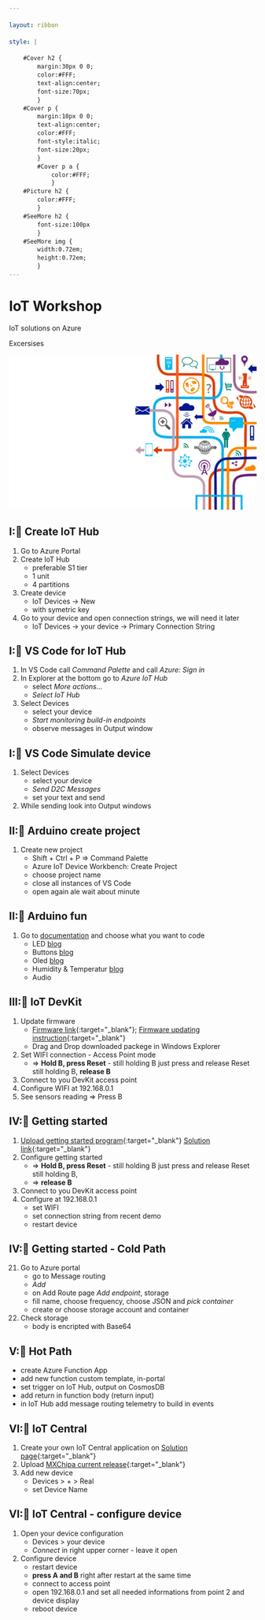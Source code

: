 ```yaml
---

layout: ribbon

style: |

    #Cover h2 {
        margin:30px 0 0;
        color:#FFF;
        text-align:center;
        font-size:70px;
        }
    #Cover p {
        margin:10px 0 0;
        text-align:center;
        color:#FFF;
        font-style:italic;
        font-size:20px;
        }
        #Cover p a {
            color:#FFF;
            }
    #Picture h2 {
        color:#FFF;
        }
    #SeeMore h2 {
        font-size:100px
        }
    #SeeMore img {
        width:0.72em;
        height:0.72em;
        }
---
```


# IoT Workshop
 
 IoT solutions on Azure
 
 Excersises


![](pictures/cover.jpg)


## I:🌸 Create IoT Hub

1. Go to Azure Portal
1. Create IoT Hub
    - preferable S1 tier
    - 1 unit
    - 4 partitions
1. Create device
    - IoT Devices -> New 
    - with symetric key
1. Go to your device and open connection strings, we will need it later
    - IoT Devices -> your device -> Primary Connection String

## I:🌸 VS Code for IoT Hub

1. In VS Code call *Command Palette* and call *Azure: Sign in*
1. In Explorer at the bottom go to *Azure IoT Hub*
    - select *More actions...*
    - *Select IoT Hub*
1. Select Devices
    - select your device
    - *Start monitoring build-in endpoints*
    - observe messages in Output window

## I:🌸 VS Code Simulate device

1. Select Devices
    - select your device
    - *Send D2C Messages*
    - set your text and send
1. While sending look into Output windows

## II:🥀 Arduino create project

1. Create new project 
    - Shift + Ctrl + P => Command Palette
    - Azure IoT Device Workbench: Create Project  
    - choose project name
    - close all instances of VS Code
    - open again ale wait about minute

## II:🥀 Arduino fun

1. Go to [documentation](https://microsoft.github.io/azure-iot-developer-kit/docs/apis/hts221/) and choose what you want to code
    - LED [blog](https://www.programistkaikot.pl/2020/01/mxchip-zabawy-dioda.html)
    - Buttons [blog](https://www.programistkaikot.pl/2020/01/mxchip-obsuga-przyciskow-uzytkownika.html)
    - Oled [blog](https://www.programistkaikot.pl/2020/01/mxchip-oled-display.html)
    - Humidity & Temperatur [blog](https://www.programistkaikot.pl/2020/02/mxchip-czujnik-wilgotnosci-powietrza.html)
    - Audio 

## III:💮 IoT DevKit

1. Update firmware
    - [Firmware link](https://bit.ly/2riKrLw){:target="_blank"}; [Firmware updating instruction](https://bit.ly/34Pug60){:target="_blank"}
    - Drag and Drop downloaded packege in Windows Explorer
1. Set WIFI connection - Access Point mode
    - => **Hold B, press Reset** - still holding B just press and release Reset still holding B, **release B**
1. Connect to you DevKit access point
1. Configure WIFI at 192.168.0.1        
1. See sensors reading => Press B

## IV:🌹 Getting started 

1. [Upload getting started program](https://aka.ms/devkit/prod/getstarted/latest){:target="_blank"}  [Solution link](https://docs.microsoft.com/en-us/samples/azure-samples/mxchip-iot-devkit-get-started/sample/){:target="_blank"}
1. Configure getting started
	- => **Hold B, press Reset** - still holding B just press and release Reset still holding B,
    - => **release B**
1. Connect to you DevKit access point
1. Configure at 192.168.0.1
    - set WIFI
    - set connection string from recent demo        
	- restart device

## IV:🌹 Getting started - Cold Path

21. Go to Azure portal
	- go to Message routing
	- *Add*
    - on Add Route page *Add endpoint*, storage
    - fill name, choose frequency, choose JSON and *pick container*
    - create or choose storage account and container
22. Check storage
    - body is encripted with Base64

## V:🌺 Hot Path
   - create Azure Function App
   - add new function custom template, in-portal
   - set trigger on IoT Hub, output on CosmosDB
   - add return in function body (return input)
   - in IoT Hub add message routing telemetry to build in events

## VI:🌵 IoT Central
1. Create your own IoT Central application on [Solution page](https://aka.ms/iotcentral){:target="_blank"}
1. Upload [MXChipa current release](https://aka.ms/iotcentral-docs-MXChip-releases){:target="_blank"}
1. Add new device 
    - Devices > + > Real
    - set Device Name

## VI:🌵 IoT Central - configure device
1. Open your device configuration
    - Devices > your device 
    - *Connect* in right upper corner - leave it open
1. Configure device
    - restart device
    - **press A and B** right after restart at the same time
    - connect to access point 
    - open 192.168.0.1 and set all needed informations from point 2 and device display
    - reboot device


